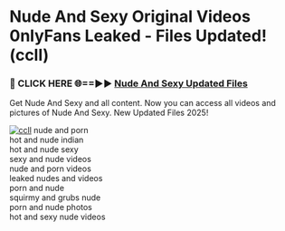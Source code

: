 # Nude And Sexy Original Videos 0nlyFans Leaked - Files Updated! (ccll)

<h3>🔴 CLICK HERE 🌐==►► <a href="https://tinyurl.com/5h6xmrr3" rel="nofollow">Nude And Sexy Updated Files</a></h3>

Get Nude And Sexy and all content. Now you can access all videos and pictures of Nude And Sexy. New Updated Files 2025!

[![ccll](https://i.imgur.com/KVD873Z.gif)](https://tinyurl.com/5h6xmrr3)
nude and porn<br>
hot and nude indian<br>
hot and nude sexy<br>
sexy and nude videos<br>
nude and porn videos<br>
leaked nudes and videos<br>
porn and nude<br>
squirmy and grubs nude<br>
porn and nude photos<br>
hot and sexy nude videos